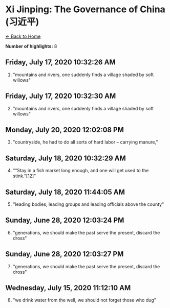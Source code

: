 # Xi Jinping: The Governance of China (习近平)

[← Back to Home](Home)

**Number of highlights:** 8


## Friday, July 17, 2020 10:32:26 AM

1. "mountains and rivers, one suddenly finds a village shaded by soft willows"


## Friday, July 17, 2020 10:32:30 AM

2. "mountains and rivers, one suddenly finds a village shaded by soft willows"


## Monday, July 20, 2020 12:02:08 PM

3. "countryside, he had to do all sorts of hard labor – carrying manure,"


## Saturday, July 18, 2020 10:32:29 AM

4. "“Stay in a fish market long enough, and one will get used to the stink.”[12]"


## Saturday, July 18, 2020 11:44:05 AM

5. "leading bodies, leading groups and leading officials above the county"


## Sunday, June 28, 2020 12:03:24 PM

6. "generations, we should make the past serve the present, discard the dross"


## Sunday, June 28, 2020 12:03:27 PM

7. "generations, we should make the past serve the present, discard the dross"


## Wednesday, July 15, 2020 11:12:10 AM

8. "we drink water from the well, we should not forget those who dug"

